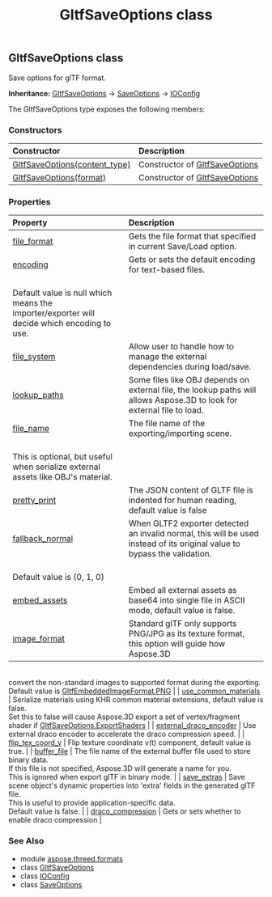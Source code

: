 ﻿---
title: GltfSaveOptions class
second_title: Aspose.3D for Python via .NET API References
description: 
type: docs
weight: 110
url: /python-net/aspose.threed.formats/gltfsaveoptions/
is_root: false
---

## GltfSaveOptions class

Save options for glTF format.



**Inheritance:** [GltfSaveOptions](/3d/python-net/aspose.threed.formats/gltfsaveoptions) → 
[SaveOptions](/3d/python-net/aspose.threed.formats/saveoptions) → 
[IOConfig](/3d/python-net/aspose.threed.formats/ioconfig)



The GltfSaveOptions type exposes the following members:

### Constructors
| Constructor | Description |
| :- | :- |
| [GltfSaveOptions(content_type)](/3d/python-net/aspose.threed.formats/gltfsaveoptions/__init__/#FileContentType) | Constructor of [GltfSaveOptions](/3d/python-net/aspose.threed.formats/gltfsaveoptions) |
| [GltfSaveOptions(format)](/3d/python-net/aspose.threed.formats/gltfsaveoptions/__init__/#FileFormat) | Constructor of [GltfSaveOptions](/3d/python-net/aspose.threed.formats/gltfsaveoptions) |


### Properties
| Property | Description |
| :- | :- |
| [file_format](/3d/python-net/aspose.threed.formats/gltfsaveoptions/file_format) | Gets the file format that specified in current Save/Load option. |
| [encoding](/3d/python-net/aspose.threed.formats/gltfsaveoptions/encoding) | Gets or sets the default encoding for text-based files.<br/>Default value is null which means the importer/exporter will decide which encoding to use. |
| [file_system](/3d/python-net/aspose.threed.formats/gltfsaveoptions/file_system) | Allow user to handle how to manage the external dependencies during load/save. |
| [lookup_paths](/3d/python-net/aspose.threed.formats/gltfsaveoptions/lookup_paths) | Some files like OBJ depends on external file, the lookup paths will allows Aspose.3D to look for external file to load. |
| [file_name](/3d/python-net/aspose.threed.formats/gltfsaveoptions/file_name) | The file name of the exporting/importing scene.<br/>This is optional, but useful when serialize external assets like OBJ's material. |
| [pretty_print](/3d/python-net/aspose.threed.formats/gltfsaveoptions/pretty_print) | The JSON content of GLTF file is indented for human reading, default value is false |
| [fallback_normal](/3d/python-net/aspose.threed.formats/gltfsaveoptions/fallback_normal) | When GLTF2 exporter detected an invalid normal, this will be used instead of its original value to bypass the validation.<br/>Default value is (0, 1, 0) |
| [embed_assets](/3d/python-net/aspose.threed.formats/gltfsaveoptions/embed_assets) | Embed all external assets as base64 into single file in ASCII mode, default value is false. |
| [image_format](/3d/python-net/aspose.threed.formats/gltfsaveoptions/image_format) | Standard glTF only supports PNG/JPG as its texture format, this option will guide how Aspose.3D<br/>convert the non-standard images to supported format during the exporting.<br/>Default value is [GltfEmbeddedImageFormat.PNG](/3d/python-net/aspose.threed.formats/gltfembeddedimageformat#PNG) |
| [use_common_materials](/3d/python-net/aspose.threed.formats/gltfsaveoptions/use_common_materials) | Serialize materials using KHR common material extensions, default value is false.<br/>Set this to false will cause Aspose.3D export a set of vertex/fragment shader if [GltfSaveOptions.ExportShaders](/3d/python-net/aspose.threed.formats/gltfsaveoptions) |
| [external_draco_encoder](/3d/python-net/aspose.threed.formats/gltfsaveoptions/external_draco_encoder) | Use external draco encoder to accelerate the draco compression speed. |
| [flip_tex_coord_v](/3d/python-net/aspose.threed.formats/gltfsaveoptions/flip_tex_coord_v) | Flip texture coordinate  v(t) component, default value is true. |
| [buffer_file](/3d/python-net/aspose.threed.formats/gltfsaveoptions/buffer_file) | The file name of the external buffer file used to store binary data.<br/>If this file is not specified, Aspose.3D will generate a name for you.<br/>This is ignored when export glTF in binary mode. |
| [save_extras](/3d/python-net/aspose.threed.formats/gltfsaveoptions/save_extras) | Save scene object's dynamic properties into 'extra' fields in the generated glTF file.<br/>This is useful to provide application-specific data.<br/>Default value is false. |
| [draco_compression](/3d/python-net/aspose.threed.formats/gltfsaveoptions/draco_compression) | Gets or sets whether to enable draco compression |



### See Also
* module [aspose.threed.formats](..)
* class [GltfSaveOptions](/3d/python-net/aspose.threed.formats/gltfsaveoptions)
* class [IOConfig](/3d/python-net/aspose.threed.formats/ioconfig)
* class [SaveOptions](/3d/python-net/aspose.threed.formats/saveoptions)

